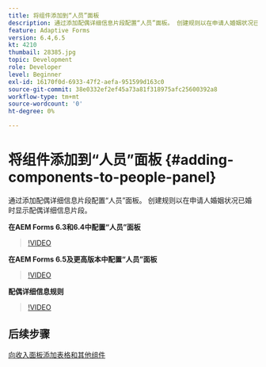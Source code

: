 ```yaml
---
title: 将组件添加到“人员”面板
description: 通过添加配偶详细信息片段配置“人员”面板。 创建规则以在申请人婚姻状况已婚时显示配偶详细信息片段。
feature: Adaptive Forms
version: 6.4,6.5
kt: 4210
thumbail: 28385.jpg
topic: Development
role: Developer
level: Beginner
exl-id: 16170f0d-6933-47f2-aefa-951599d163c0
source-git-commit: 38e0332ef2ef45a73a81f318975afc25600392a8
workflow-type: tm+mt
source-wordcount: '0'
ht-degree: 0%

---
```


# 将组件添加到“人员”面板 {#adding-components-to-people-panel}

通过添加配偶详细信息片段配置“人员”面板。 创建规则以在申请人婚姻状况已婚时显示配偶详细信息片段。

**在AEM Forms 6.3和6.4中配置“人员”面板**

>[!VIDEO](https://video.tv.adobe.com/v/22193?quality=12&learn=on)

**在AEM Forms 6.5及更高版本中配置“人员”面板**

>[!VIDEO](https://video.tv.adobe.com/v/28385?quality=12&learn=on)

**配偶详细信息规则**

>[!VIDEO](https://video.tv.adobe.com/v/22195?quality=12&learn=on)

## 后续步骤

[向收入面板添加表格和其他组件](./adding-table-to-income-panel.md)
